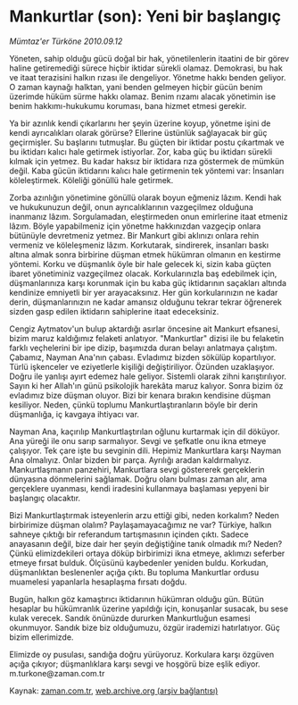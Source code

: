 # Mankurtlar (son): Yeni bir başlangıç

*Mümtaz'er Türköne 2010.09.12*

<td class="columnist-detail">
<p>Yöneten, sahip olduğu gücü doğal bir hak, yönetilenlerin itaatini de bir görev haline getiremediği sürece hiçbir iktidar sürekli olamaz. Demokrasi, bu hak ve itaat terazisini halkın rızası ile dengeliyor. Yönetme hakkı benden geliyor. O zaman kaynağı halktan, yani benden gelmeyen hiçbir gücün benim üzerimde hüküm sürme hakkı olamaz. Benim rızamı alacak yönetimin ise benim hakkımı-hukukumu koruması, bana hizmet etmesi gerekir.</p>
<p>
<div id="haberMetinDiv">
<p>Ya bir azınlık kendi çıkarlarını her şeyin üzerine koyup, yönetme işini de kendi ayrıcalıkları olarak görürse? Ellerine üstünlük sağlayacak bir güç geçirmişler. Su başlarını tutmuşlar. Bu güçten bir iktidar postu çıkartmak ve bu iktidarı kalıcı hale getirmek istiyorlar. Zor, kaba güç bu iktidarı sürekli kılmak için yetmez. Bu kadar haksız bir iktidara rıza göstermek de mümkün değil. Kaba gücün iktidarını kalıcı hale getirmenin tek yöntemi var: İnsanları köleleştirmek. Köleliği gönüllü hale getirmek.
<p>Zorba azınlığın yönetimine gönüllü olarak boyun eğmeniz lâzım. Kendi hak ve hukukunuzun değil, onun ayrıcalıklarının vazgeçilmez olduğuna inanmanız lâzım. Sorgulamadan, eleştirmeden onun emirlerine itaat etmeniz lâzım. Böyle yapabilmeniz için yönetme hakkınızdan vazgeçip onlara bütünüyle devretmeniz yetmez. Bir Mankurt gibi aklınızı onlara rehin vermeniz ve köleleşmeniz lâzım. Korkutarak, sindirerek, insanları baskı altına almak sonra birbirine düşman etmek hükümran olmanın en kestirme yöntemi. Korku ve düşmanlık öyle bir hale gelecek ki, sizin kaba güçten ibaret yönetiminiz vazgeçilmez olacak. Korkularınızla baş edebilmek için, düşmanlarınıza karşı korunmak için bu kaba güç iktidarının saçakları altında kendinize emniyetli bir yer arayacaksınız. Her gün korkularınızın ne kadar derin, düşmanlarınızın ne kadar amansız olduğunu tekrar tekrar öğrenerek sizden gasp edilen iktidarın sahiplerine itaat edeceksiniz.
<p>Cengiz Aytmatov'un bulup aktardığı asırlar öncesine ait Mankurt efsanesi, bizim maruz kaldığımız felaketi anlatıyor. "Mankurtlar" dizisi ile bu felaketin farklı veçhelerini bir ipe dizip, başımızda duran belayı anlatmaya çalıştım. Çabamız, Nayman Ana'nın çabası. Evladımız bizden sökülüp kopartılıyor. Türlü işkenceler ve eziyetlerle kişiliği değiştiriliyor. Özünden uzaklaşıyor. Doğru ile yanlışı ayırt edemez hale geliyor. Sistemli olarak zihni karıştırılıyor. Sayın ki her Allah'ın günü psikolojik harekâta maruz kalıyor. Sonra bizim öz evladımız bize düşman oluyor. Bizi bir kenara bırakın kendisine düşman kesiliyor. Neden, çünkü toplumu Mankurtlaştıranların böyle bir derin düşmanlığa, iç kavgaya ihtiyacı var.
<p>Nayman Ana, kaçırılıp Mankurtlaştırılan oğlunu kurtarmak için dil döküyor. Ana yüreği ile onu sarıp sarmalıyor. Sevgi ve şefkatle onu ikna etmeye çalışıyor. Tek çare işte bu sevginin dili. Hepimiz Mankurtlara karşı Nayman Ana olmalıyız. Onlar bizden bir parça. Ayrılığı aradan kaldırmalıyız. Mankurtlaşmanın panzehiri, Mankurtlara sevgi göstererek gerçeklerin dünyasına dönmelerini sağlamak. Doğru olanı bulması zaman alır, ama gerçeklere uyanması, kendi iradesini kullanmaya başlaması yepyeni bir başlangıç olacaktır.
<p>Bizi Mankurtlaştırmak isteyenlerin arzu ettiği gibi, neden korkalım? Neden birbirimize düşman olalım? Paylaşamayacağımız ne var? Türkiye, halkın sahneye çıktığı bir referandum tartışmasının içinden çıktı. Sadece anayasanın değil, bize dair her şeyin değiştiğine tanık olmadık mı? Neden? Çünkü elimizdekileri ortaya döküp birbirimizi ikna etmeye, aklımızı seferber etmeye fırsat bulduk. Ölçüsünü kaybedenler yeniden buldu. Korkudan, düşmanlıktan beslenenler açığa çıktı. Bu topluma Mankurtlar ordusu muamelesi yapanlarla hesaplaşma fırsatı doğdu.
<p>Bugün, halkın göz kamaştırıcı iktidarının hükümran olduğu gün. Bütün hesaplar bu hükümranlık üzerine yapıldığı için, konuşanlar susacak, bu sese kulak verecek. Sandık önünüzde dururken Mankurtluğun esamesi okunmuyor. Sandık bize biz olduğumuzu, özgür irademizi hatırlatıyor. Güç bizim ellerimizde.
<p>Elimizde oy pusulası, sandığa doğru yürüyoruz. Korkulara karşı özgüven açığa çıkıyor; düşmanlıklara karşı sevgi ve hoşgörü bize eşlik ediyor. m.turkone@zaman.com.tr</p></p></p></p></p></p></p></div>
</p>
<a href="http://web.archive.org/web/20110105045018/mailto:m.turkone@zaman.com.tr">
</a></td>

Kaynak: [zaman.com.tr](http://zaman.com.tr/yazar.do?yazino=1026527), [web.archive.org (arşiv bağlantısı)](http://web.archive.org/web/20110105045018/http://www.zaman.com.tr/yazar.do?yazino=1026527)
